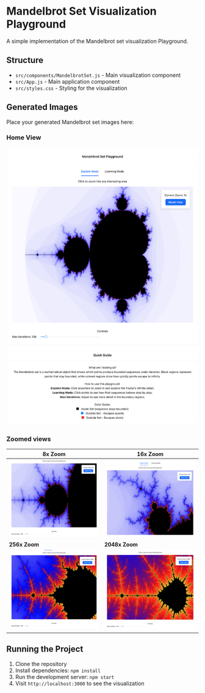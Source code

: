# Mandelbrot Set Visualization Playground

A simple implementation of the Mandelbrot set visualization Playground.

## Structure

- `src/components/MandelbrotSet.js` - Main visualization component
- `src/App.js` - Main application component
- `src/styles.css` - Styling for the visualization

## Generated Images

Place your generated Mandelbrot set images here:

### Home View

![Mandelbrot Set](./demo/v2.png)

### Zoomed views

| 8x Zoom | 16x Zoom |
|---------|----------|
| ![Mandelbrot Set 8x](./demo/v2_zoomed_view_8x.png) | ![Mandelbrot Set 16x](./demo/v2_zoomed_view_16x.png) |
| **256x Zoom** | **2048x Zoom** |
| ![Mandelbrot Set 256x](./demo/v2_zoomed_view_256x.png) | ![Mandelbrot Set 2048x](./demo/v2_zoomed_view_2048x.png) |

## Running the Project

1. Clone the repository
2. Install dependencies: `npm install`
3. Run the development server: `npm start`
4. Visit `http://localhost:3000` to see the visualization

